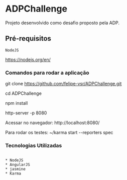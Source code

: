 ﻿# ADPChallenge


Projeto desenvolvido como desafio proposto pela ADP.

## Pré-requisitos
``
NodeJS
``

https://nodejs.org/en/


### Comandos para rodar a aplicação

git clone https://github.com/felipe-vsr/ADPChallenge.git

cd ADPChallenge

npm install

http-server -p 8080


Acessar no navegador:
	http://localhost:8080/

Para rodar os testes:
	~/karma start --reporters spec

### Tecnologias Utilizadas
```

* NodeJS
* AngularJS
* jasmine
* Karma
